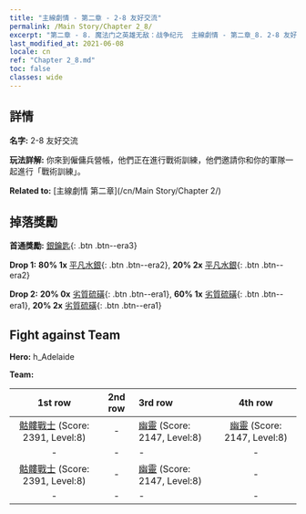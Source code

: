 ```yaml
---
title: "主線劇情 - 第二章 - 2-8 友好交流"
permalink: /Main Story/Chapter 2_8/
excerpt: "第二章 - 8. 魔法门之英雄无敌：战争纪元  主線劇情 - 第二章_8. 2-8 友好交流"
last_modified_at: 2021-06-08
locale: cn
ref: "Chapter 2_8.md"
toc: false
classes: wide
---
```


## 詳情

 **名字:** 2-8 友好交流

 **玩法詳解:** 你來到僱傭兵營帳，他們正在進行戰術訓練，他們邀請你和你的軍隊一起進行「戰術訓練」。

 **Related to:** [主線劇情 第二章](/cn/Main Story/Chapter 2/)

## 掉落獎勵

 **首通獎勵:** [銀鑰匙](/cn/Items/con_693/){: .btn .btn--era3}

 **Drop 1:** **80% 1x** [平凡水銀](/cn/Items/mat_8/){: .btn .btn--era2}, **20% 2x** [平凡水銀](/cn/Items/mat_8/){: .btn .btn--era2}

 **Drop 2:** **20% 0x** [劣質硫磺](/cn/Items/mat_3/){: .btn .btn--era1}, **60% 1x** [劣質硫磺](/cn/Items/mat_3/){: .btn .btn--era1}, **20% 2x** [劣質硫磺](/cn/Items/mat_3/){: .btn .btn--era1}


## Fight against Team
 **Hero:** h_Adelaide

 **Team:**


  | 1st row | 2nd row | 3rd row | 4th row |
  |:----:|:----:|:----|:----:|
  | [骷髏戰士](/cn/units/Skeleton/) (Score: 2391, Level:8)  | - | [幽靈](/cn/units/Wight/) (Score: 2147, Level:8)  | [幽靈](/cn/units/Wight/) (Score: 2147, Level:8)  |
  | - | - | - | - |
  | [骷髏戰士](/cn/units/Skeleton/) (Score: 2391, Level:8)  | - | [幽靈](/cn/units/Wight/) (Score: 2147, Level:8)  | - |
  | - | - | - | - |


